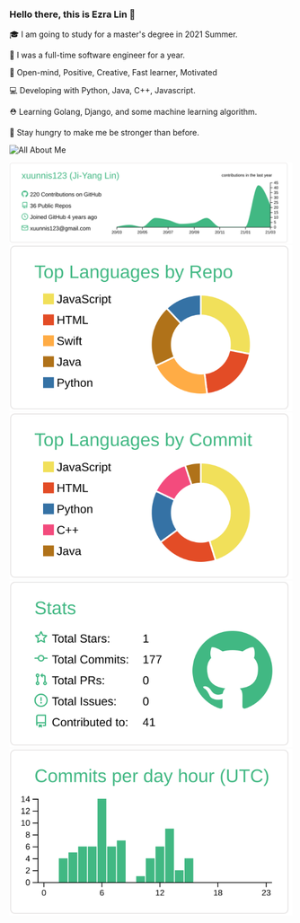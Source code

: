 ### Hello there, this is Ezra Lin 👋

 🎓 I am going to study for a master's degree in 2021 Summer.
 
 💼 I was a full-time software engineer for a year.
 
 💙 Open-mind, Positive, Creative, Fast learner, Motivated
 
 💻 Developing with Python, Java, C++, Javascript.
 
 ⛑ Learning Golang, Django, and some machine learning algorithm.
 
 🎯 Stay hungry to make me be stronger than before.
 
 ![All About Me](https://i.imgur.com/cY03j3T.png)

[![](https://raw.githubusercontent.com/xuunnis123/Readme/master/profile-summary-card-output/vue/0-profile-details.svg)](https://github.com/vn7n24fzkq/github-profile-summary-cards)
[![](https://raw.githubusercontent.com/xuunnis123/Readme/master/profile-summary-card-output/vue/1-repos-per-language.svg)](https://github.com/vn7n24fzkq/github-profile-summary-cards) [![](https://raw.githubusercontent.com/xuunnis123/Readme/master/profile-summary-card-output/vue/2-most-commit-language.svg)](https://github.com/vn7n24fzkq/github-profile-summary-cards)
[![](https://raw.githubusercontent.com/xuunnis123/Readme/master/profile-summary-card-output/vue/3-stats.svg)](https://github.com/vn7n24fzkq/github-profile-summary-cards) [![](https://raw.githubusercontent.com/xuunnis123/Readme/master/profile-summary-card-output/vue/4-productive-time.svg)](https://github.com/vn7n24fzkq/github-profile-summary-cards)

